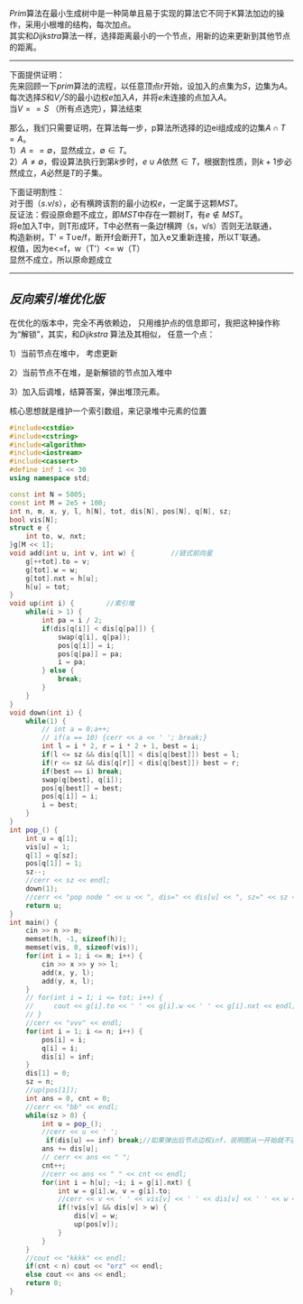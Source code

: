 $Prim$算法在最小生成树中是一种简单且易于实现的算法它不同于K算法加边的操作，采用小根堆的结构，每次加点。  
其实和$Dijkstra$算法一样，选择距离最小的一个节点，用新的边来更新到其他节点的距离。  

-------------------------------------  

下面提供证明：  
先来回顾一下$prim$算法的流程，以任意顶点r开始，设加入的点集为$S$，边集为$A$。  
每次选择$S$和$V╱S$的最小边权$e$加入$A$，并将$e$未连接的点加入$A$。  
当$V == S$ （所有点选完），算法结束  

那么，我们只需要证明，在算法每一步，p算法所选择的边ei组成成的边集$A∩T=A$。  
1）$A == ∅$，显然成立，$∅∈T$。  
2）$A≠∅，$假设算法执行到第$k$步时，$e∪A$依然$∈T$，根据割性质，则$k+1$步必然成立，$A$必然是$T$的子集。  

下面证明割性：  
对于图$（s.v/s），$必有横跨该割的最小边权$e$，一定属于这颗$MST$。  
反证法：假设原命题不成立，即$MST$中存在一颗树$T$，有$e∉MST$。  
将e加入T中，则T形成环，T中必然有一条边f横跨（s，v/s）否则无法联通，  
构造新树，T' = T∪e/f，断开f会断开T，加入e又重新连接，所以T'联通。  
权值，因为e<=f，w（T'）<= w（T）  
显然不成立，所以原命题成立



































------------------------------------------------------------------------------------------------------------------------------

## ***反向索引堆优化版***

在优化的版本中，完全不再依赖边， 只用维护点的信息即可，我把这种操作称为“解锁”，其实，和$Dijkstra$ 算法及其相似， 任意一个点：

1）当前节点在堆中， 考虑更新

2）当前节点不在堆，是新解锁的节点加入堆中

3）加入后调堆，结算答案，弹出堆顶元素。

核心思想就是维护一个索引数组，来记录堆中元素的位置

```cpp
#include<cstdio>
#include<cstring>
#include<algorithm>
#include<iostream>
#include<cassert>
#define inf 1 << 30
using namespace std;

const int N = 5005;
const int M = 2e5 + 100;
int n, m, x, y, l, h[N], tot, dis[N], pos[N], q[N], sz;
bool vis[N];
struct e {
    int to, w, nxt;
}g[M << 1];
void add(int u, int v, int w) {         //链式前向星
    g[++tot].to = v;
    g[tot].w = w;
    g[tot].nxt = h[u];
    h[u] = tot; 
}
void up(int i) {        //索引堆
    while(i > 1) {
        int pa = i / 2;
        if(dis[q[i]] < dis[q[pa]]) {
            swap(q[i], q[pa]);
            pos[q[i]] = i;
            pos[q[pa]] = pa;
            i = pa;
        } else {
            break;
        }
    }
}
void down(int i) {
    while(1) {
        // int a = 0;a++;
        // if(a == 10) {cerr << a << ' '; break;}
        int l = i * 2, r = i * 2 + 1, best = i;
        if(l <= sz && dis[q[l]] < dis[q[best]]) best = l;
        if(r <= sz && dis[q[r]] < dis[q[best]]) best = r;
        if(best == i) break;
        swap(q[best], q[i]);
        pos[q[best]] = best;
        pos[q[i]] = i;
        i = best;
    }
}
int pop_() {
    int u = q[1];
    vis[u] = 1;
    q[1] = q[sz];
    pos[q[1]] = 1;
    sz--;
    //cerr << sz << endl;
    down(1);
    //cerr << "pop node " << u << ", dis=" << dis[u] << ", sz=" << sz << "\n";
    return u;
}
int main() {
    cin >> n >> m;
    memset(h, -1, sizeof(h));
    memset(vis, 0, sizeof(vis));
    for(int i = 1; i <= m; i++) {
        cin >> x >> y >> l;
        add(x, y, l);
        add(y, x, l);
    }
    // for(int i = 1; i <= tot; i++) {
    //     cout << g[i].to << ' ' << g[i].w << ' ' << g[i].nxt << endl;
    // }
    //cerr << "vvv" << endl;
    for(int i = 1; i <= n; i++) {
        pos[i] = i;
        q[i] = i;
        dis[i] = inf;
    }
    dis[1] = 0;
    sz = n;
    //up(pos[1]);
    int ans = 0, cnt = 0;
    //cerr << "bb" << endl;
    while(sz > 0) {
        int u = pop_();
        //cerr << u << ' ';
         if(dis[u] == inf) break;//如果弹出后节点边权inf，说明图从一开始就不连通直接break
        ans += dis[u];
        // cerr << ans << " ";
        cnt++;
        //cerr << ans << " " << cnt << endl;
        for(int i = h[u]; ~i; i = g[i].nxt) {
            int w = g[i].w, v = g[i].to;
            //cerr << v << ' ' << vis[v] << ' ' << dis[v] << ' ' << w << endl;
            if(!vis[v] && dis[v] > w) {
                dis[v] = w;
                up(pos[v]);
            }
        }
    }
    //cout << "kkkk" << endl;
    if(cnt < n) cout << "orz" << endl;
    else cout << ans << endl;
    return 0;
}
```


